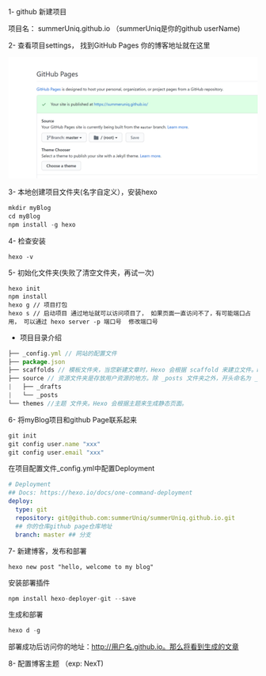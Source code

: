 1- github 新建项目 

项目名： summerUniq.github.io   （summerUniq是你的github userName)

2- 查看项目settings， 找到GitHub Pages 你的博客地址就在这里

![](/img/github博客.png)

3- 本地创建项目文件夹(名字自定义），安装hexo

```javascript
mkdir myBlog
cd myBlog
npm install -g hexo
```

4- 检查安装 

```
hexo -v
```

5- 初始化文件夹(失败了清空文件夹，再试一次)

```
hexo init
npm install
hexo g // 项目打包
hexo s // 启动项目 通过地址就可以访问项目了， 如果页面一直访问不了，有可能端口占用， 可以通过 hexo server -p 端口号  修改端口号
```

- 项目目录介绍

```javascript
├── _config.yml // 网站的配置文件
├── package.json
├── scaffolds // 模板文件夹，当您新建文章时，Hexo 会根据 scaffold 来建立文件。Hexo的模板是指在新建的文章文件中默认填充的内容。例如，如果您修改scaffold/post.md中的Front-matter内容，那么每次新建一篇文章时都会包含这个修改。
├── source // 资源文件夹是存放用户资源的地方。除 _posts 文件夹之外，开头命名为 _ (下划线)的文件 / 文				件夹和隐藏的文件将会被忽略。Markdown 和 HTML 文件会被解析并放到 public 文件夹，而其他				文件会被拷贝过去。
|   ├── _drafts
|   └── _posts 
└── themes //主题 文件夹。Hexo 会根据主题来生成静态页面。
```

6- 将myBlog项目和github Page联系起来

```javascript
git init 
git config user.name "xxx"
git config user.email "xxx"
```

在项目配置文件_config.yml中配置Deployment

```yml
# Deployment
## Docs: https://hexo.io/docs/one-command-deployment
deploy:
  type: git
  repository: git@github.com:summerUniq/summerUniq.github.io.git  
  ## 你的仓库github page仓库地址
  branch: master ## 分支
```

7- 新建博客，发布和部署

```
hexo new post "hello, welcome to my blog"
```

安装部署插件

```javascript
npm install hexo-deployer-git --save
```

生成和部署

```javascript
hexo d -g
```

部署成功后访问你的地址：http://用户名.github.io。那么将看到生成的文章

8- 配置博客主题 （exp: NexT)

